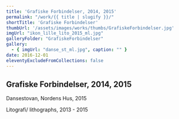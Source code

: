 ```yaml
---
title: 'Grafiske Forbindelser, 2014, 2015'
permalink: "/work/{{ title | slugify }}/"
shortTitle: 'Grafiske Forbindelser'
thumbUrl: '/assets/images/works/thumbs/GrafiskeForbindelser.jpg'
imgUrl: "ikon_lille_lito_2015_ml.jpg"
galleryFolder: "GrafiskeForbindelser"
gallery:
  - { imgUrl: "danse_st_ml.jpg", caption: "" }
date: 2016-12-01
eleventyExcludeFromCollections: false
---
```



<div class="Txt">
  <h2>Grafiske Forbindelser, 2014, 2015</h2>
  <p>Dansestovan, Nordens Hus, 2015</p>
  <p>Litografi/ lithographs, 2013 - 2015</p>
</div>